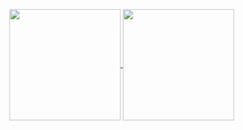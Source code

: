 <a href="https://github.com/JonesAshbur/github-readme-stats">
  <img height=200 align="center" src="https://github-readme-stats.vercel.app/api?username=JonesAshbur" />
</a>
<a href="https://github.com/JonesAshbur/convoychat">
  <img height=200 align="center" src="https://github-readme-stats.vercel.app/api/top-langs?username=JonesAshbur&layout=compact&langs_count=8&card_width=320" />
</a>
